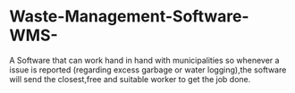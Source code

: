 # Waste-Management-Software-WMS-
A Software that can work hand in hand with municipalities so whenever a issue is reported (regarding excess garbage or water logging),the software will send the closest,free and suitable worker to get the job done.
